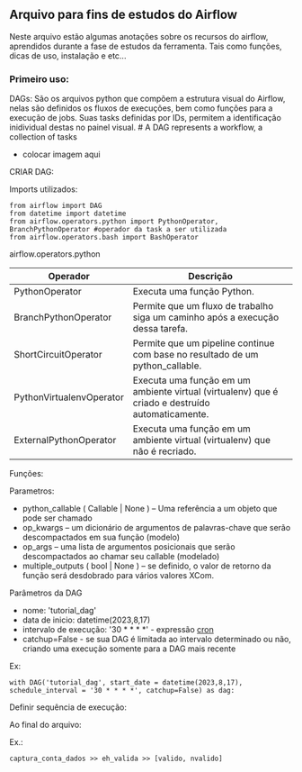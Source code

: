 ## Arquivo para fins de estudos do Airflow

Neste arquivo estão algumas anotações sobre os recursos do airflow, aprendidos durante a fase de estudos da ferramenta. Tais como funções, dicas de uso, instalação e etc...

### Primeiro uso:

DAGs:
    São os arquivos python que compõem a estrutura visual do Airflow, nelas são definidos os fluxos de execuções, bem como funções para a execução de jobs. Suas tasks definidas por IDs, permitem a identificação inidividual destas no painel visual.
    # A DAG represents a workflow, a collection of tasks

- colocar imagem aqui

CRIAR DAG:

Imports utilizados:

    from airflow import DAG
    from datetime import datetime
    from airflow.operators.python import PythonOperator, BranchPythonOperator #operador da task a ser utilizada 
    from airflow.operators.bash import BashOperator


airflow.operators.python 


| Operador                   | Descrição                                                                                        |
|----------------------------|--------------------------------------------------------------------------------------------------|
| PythonOperator             | Executa uma função Python.                                                                       |
| BranchPythonOperator       | Permite que um fluxo de trabalho siga um caminho após a execução dessa tarefa.                   |
| ShortCircuitOperator       | Permite que um pipeline continue com base no resultado de um python_callable.                    |
| PythonVirtualenvOperator   | Executa uma função em um ambiente virtual (virtualenv) que é criado e destruído automaticamente. |
| ExternalPythonOperator     | Executa uma função em um ambiente virtual (virtualenv) que não é recriado.                       |


Funções:

Parametros:

- python_callable ( Callable | None ) – Uma referência a um objeto que pode ser chamado
- op_kwargs – um dicionário de argumentos de palavras-chave que serão descompactados em sua função (modelo)
- op_args – uma lista de argumentos posicionais que serão descompactados ao chamar seu callable (modelado)
- multiple_outputs ( bool | None ) – se definido, o valor de retorno da função será desdobrado para vários valores XCom.

Parâmetros da DAG
- nome: 'tutorial_dag' 
- data de inicio: datetime(2023,8,17)
- intervalo de execução: '30 * * * *' - expressão [cron](https://en.wikipedia.org/wiki/Cron#CRON_expression)
- catchup=False - se sua DAG é limitada ao intervalo determinado ou não, criando uma execução somente para a DAG mais recente 

Ex:

    with DAG('tutorial_dag', start_date = datetime(2023,8,17), schedule_interval = '30 * * * *', catchup=False) as dag:

Definir sequência de execução:

Ao final do arquivo: 

Ex.:

    captura_conta_dados >> eh_valida >> [valido, nvalido]

